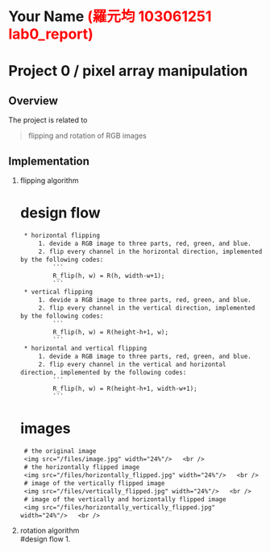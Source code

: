 # Your Name <span style="color:red">(羅元均 103061251 lab0_report)</span>

# Project 0 / pixel array manipulation

## Overview
The project is related to 
> flipping and rotation of RGB images


## Implementation
1. flipping algorithm
	# design flow
		* horizontal flipping
			1. devide a RGB image to three parts, red, green, and blue.
			2. flip every channel in the horizontal direction, implemented by the following codes:
				```
				R_flip(h, w) = R(h, width-w+1);
				```
		* vertical flipping
			1. devide a RGB image to three parts, red, green, and blue.
			2. flip every channel in the vertical direction, implemented by the following codes:
				```
				R_flip(h, w) = R(height-h+1, w);
				```
		* horizontal and vertical flipping
			1. devide a RGB image to three parts, red, green, and blue.
			2. flip every channel in the vertical and horizontal direction, implemented by the following codes:
				```
				R_flip(h, w) = R(height-h+1, width-w+1);
				```
	# images
		
		# the original image
		<img src="/files/image.jpg" width="24%"/>   <br />
		# the horizontally flipped image
		<img src="/files/horizontally_flipped.jpg" width="24%"/>   <br />
		# image of the vertically flipped image
		<img src="/files/vertically_flipped.jpg" width="24%"/>   <br />
		# image of the vertically and horizontally flipped image
		<img src="/files/horizontally_vertically_flipped.jpg" width="24%"/>   <br />

2. rotation algorithm	
	#design flow
		1. 
		
